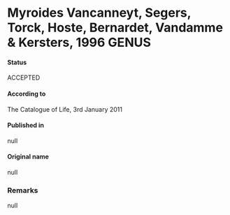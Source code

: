 # Myroides Vancanneyt, Segers, Torck, Hoste, Bernardet, Vandamme & Kersters, 1996 GENUS

#### Status
ACCEPTED

#### According to
The Catalogue of Life, 3rd January 2011

#### Published in
null

#### Original name
null

### Remarks
null